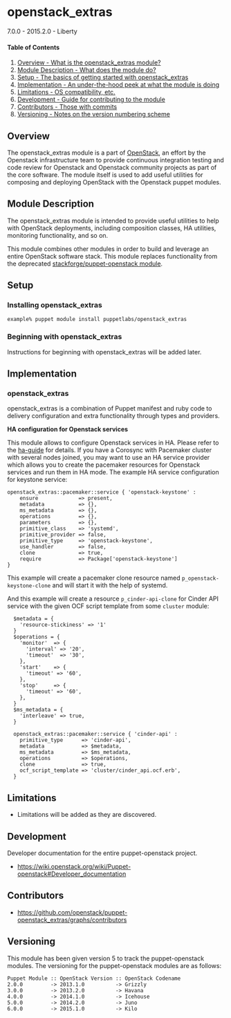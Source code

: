 openstack_extras
============

7.0.0 - 2015.2.0 - Liberty

#### Table of Contents

1. [Overview - What is the openstack_extras module?](#overview)
2. [Module Description - What does the module do?](#module-description)
3. [Setup - The basics of getting started with openstack_extras](#setup)
4. [Implementation - An under-the-hood peek at what the module is doing](#implementation)
5. [Limitations - OS compatibility, etc.](#limitations)
6. [Development - Guide for contributing to the module](#development)
7. [Contributors - Those with commits](#contributors)
8. [Versioning - Notes on the version numbering scheme](#versioning)

Overview
--------

The openstack_extras module is a part of [OpenStack](https://github.com/openstack),
an effort by the Openstack infrastructure team to provide continuous integration
testing and code review for Openstack and Openstack community projects as part
of the core software.  The module itself is used to add useful utilities for
composing and deploying OpenStack with the Openstack puppet modules.

Module Description
------------------

The openstack_extras module is intended to provide useful utilities to help
with OpenStack deployments, including composition classes, HA utilities,
monitoring functionality, and so on.

This module combines other modules in order to build and leverage an entire
OpenStack software stack. This module replaces functionality from the
deprecated [stackforge/puppet-openstack module](https://github.com/stackforge/puppet-openstack).

Setup
-----

### Installing openstack_extras

    example% puppet module install puppetlabs/openstack_extras

### Beginning with openstack_extras

Instructions for beginning with openstack_extras will be added later.

Implementation
--------------

### openstack_extras

openstack_extras is a combination of Puppet manifest and ruby code to delivery
configuration and extra functionality through types and providers.

**HA configuration for Openstack services**

This module allows to configure Openstack services in HA. Please refer to the [ha-guide](http://docs.openstack.org/high-availability-guide/content/index.html) for details.
If you have a Corosync with Pacemaker cluster with several nodes joined, you may want to use an HA service provider which allows you to create the pacemaker resources for Openstack services and run them in HA mode.
The example HA service configuration for keystone service:

```puppet
openstack_extras::pacemaker::service { 'openstack-keystone' :
    ensure             => present,
    metadata           => {},
    ms_metadata        => {},
    operations         => {},
    parameters         => {},
    primitive_class    => 'systemd',
    primitive_provider => false,
    primitive_type     => 'openstack-keystone',
    use_handler        => false,
    clone              => true,
    require            => Package['openstack-keystone']
}
```
This example will create a pacemaker clone resource named `p_openstack-keystone-clone` and will start it with the help of systemd.

And this example will create a resource `p_cinder-api-clone` for Cinder API service with the given OCF script template from some `cluster` module:

```puppet
  $metadata = {
    'resource-stickiness' => '1'
  }
  $operations = {
    'monitor'  => {
      'interval' => '20',
      'timeout'  => '30',
    },
    'start'    => {
      'timeout' => '60',
    },
    'stop'     => {
      'timeout' => '60',
    },
  }
  $ms_metadata = {
    'interleave' => true,
  }

  openstack_extras::pacemaker::service { 'cinder-api' :
    primitive_type      => 'cinder-api',
    metadata            => $metadata,
    ms_metadata         => $ms_metadata,
    operations          => $operations,
    clone               => true,
    ocf_script_template => 'cluster/cinder_api.ocf.erb',
  }

```

Limitations
-----------

* Limitations will be added as they are discovered.

Development
-----------

Developer documentation for the entire puppet-openstack project.

* https://wiki.openstack.org/wiki/Puppet-openstack#Developer_documentation

Contributors
------------

* https://github.com/openstack/puppet-openstack_extras/graphs/contributors

Versioning
----------

This module has been given version 5 to track the puppet-openstack modules. The
versioning for the puppet-openstack modules are as follows:

```
Puppet Module :: OpenStack Version :: OpenStack Codename
2.0.0         -> 2013.1.0          -> Grizzly
3.0.0         -> 2013.2.0          -> Havana
4.0.0         -> 2014.1.0          -> Icehouse
5.0.0         -> 2014.2.0          -> Juno
6.0.0         -> 2015.1.0          -> Kilo
```
